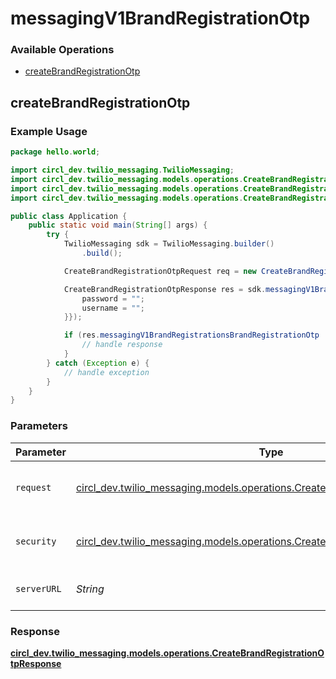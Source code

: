 # messagingV1BrandRegistrationOtp

### Available Operations

* [createBrandRegistrationOtp](#createbrandregistrationotp)

## createBrandRegistrationOtp

### Example Usage

```java
package hello.world;

import circl_dev.twilio_messaging.TwilioMessaging;
import circl_dev.twilio_messaging.models.operations.CreateBrandRegistrationOtpRequest;
import circl_dev.twilio_messaging.models.operations.CreateBrandRegistrationOtpResponse;
import circl_dev.twilio_messaging.models.operations.CreateBrandRegistrationOtpSecurity;

public class Application {
    public static void main(String[] args) {
        try {
            TwilioMessaging sdk = TwilioMessaging.builder()
                .build();

            CreateBrandRegistrationOtpRequest req = new CreateBrandRegistrationOtpRequest("at");            

            CreateBrandRegistrationOtpResponse res = sdk.messagingV1BrandRegistrationOtp.createBrandRegistrationOtp(req, new CreateBrandRegistrationOtpSecurity("at", "maiores") {{
                password = "";
                username = "";
            }});

            if (res.messagingV1BrandRegistrationsBrandRegistrationOtp != null) {
                // handle response
            }
        } catch (Exception e) {
            // handle exception
        }
    }
}
```

### Parameters

| Parameter                                                                                                                                        | Type                                                                                                                                             | Required                                                                                                                                         | Description                                                                                                                                      |
| ------------------------------------------------------------------------------------------------------------------------------------------------ | ------------------------------------------------------------------------------------------------------------------------------------------------ | ------------------------------------------------------------------------------------------------------------------------------------------------ | ------------------------------------------------------------------------------------------------------------------------------------------------ |
| `request`                                                                                                                                        | [circl_dev.twilio_messaging.models.operations.CreateBrandRegistrationOtpRequest](../../models/operations/CreateBrandRegistrationOtpRequest.md)   | :heavy_check_mark:                                                                                                                               | The request object to use for the request.                                                                                                       |
| `security`                                                                                                                                       | [circl_dev.twilio_messaging.models.operations.CreateBrandRegistrationOtpSecurity](../../models/operations/CreateBrandRegistrationOtpSecurity.md) | :heavy_check_mark:                                                                                                                               | The security requirements to use for the request.                                                                                                |
| `serverURL`                                                                                                                                      | *String*                                                                                                                                         | :heavy_minus_sign:                                                                                                                               | An optional server URL to use.                                                                                                                   |


### Response

**[circl_dev.twilio_messaging.models.operations.CreateBrandRegistrationOtpResponse](../../models/operations/CreateBrandRegistrationOtpResponse.md)**


